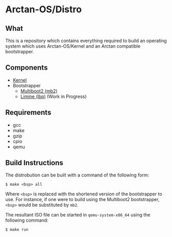 # Arctan-OS/Distro

## What
This is a repository which contains everything required to build an operating system which
uses Arctan-OS/Kernel and an Arctan compatible bootstrapper.

## Components
* [Kernel](https://github.com/Arctan-OS/Kernel)
* Bootstrapper
  * [Multiboot2 (mb2)](https://github.com/Arctan-OS/MB2BSP)
  * [Limine (lbp)](https://github.com/Arctan-OS/LBPBSP) (Work in Progress)

## Requirements
* gcc
* make
* gzip
* cpio
* qemu

## Build Instructions
The distrobution can be built with a command of the following form:

```shell
$ make <bsp> all
```

Where `<bsp>` is replaced with the shortened version of the bootstrapper to use.
For instance, if one were to build using the Multiboot2 bootstrapper, `<bsp>` would
be substituted by `mb2`.

The resultant ISO file can be started in `qemu-system-x86_64` using the following
command:

```shell
$ make run
```

